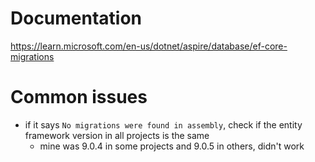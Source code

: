 ﻿# Documentation
https://learn.microsoft.com/en-us/dotnet/aspire/database/ef-core-migrations

# Common issues
- if it says `No migrations were found in assembly`, check if the entity framework version in all projects is the same
  - mine was 9.0.4 in some projects and 9.0.5 in others, didn't work